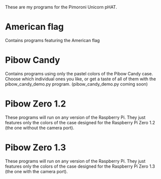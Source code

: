 These are my programs for the Pimoroni Unicorn pHAT.

# American flag
Contains programs featuring the American flag

# Pibow Candy 
Contains programs using only the pastel colors of the Pibow Candy case. Choose which individual ones you like,  or get a taste of all of them with the pibow_candy_demo.py program. (pibow_candy_demo.py coming soon)

# Pibow Zero 1.2
These programs will run on any version of the Raspberry Pi. They just features only the colors of the case designed for the Raspberry Pi Zero 1.2 (the one without the camera port).

# Pibow Zero 1.3
These programs will run on any version of the Raspberry Pi. They just features only the colors of the case designed for the Raspberry Pi Zero 1.3 (the one with the camera port).

